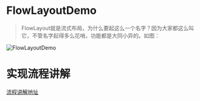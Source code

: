 # FlowLayoutDemo
> FlowLayout就是流式布局，为什么要起这么一个名字？因为大家都这么叫它，不管名字起得多么花哨，功能都是大同小异的。如图：

![FlowLayoutDemo](https://peceoqicka.github.io/images/android-flowlayout_1.png)

# 实现流程讲解
[流程讲解地址](https://peceoqicka.github.io/2018/07/05/android-flowlayout/)